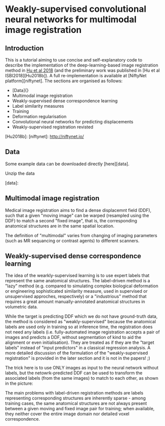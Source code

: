 # Weakly-supervised convolutional neural networks for multimodal image registration

## Introduction
This is a tutorial aiming to use concise and self-explanatory code to describe the implementation of the deep-learning-based image registration method in [Hu et al 2018][Hu2018a] (and the preliminary work was published in [Hu et al ISBI2018][Hu2018b]). A full re-implementation is available at [NiftyNet platform][niftynet]. The sections are organised as follows:

* [Data]{}
* Multimodal image registration
* Weakly-supervised dense correspondence learning
* Label similarity measures
* Training
* Deformation regularisation
* Convolutional neural networks for predicting displacements
* Weakly-supervised registration revisted



[Hu2018a]: https://arxiv.org/abs/1711.01666
[Hu2018b]: 
[niftynet]: http://niftynet.io/


## Data
Some example data can be downloaded directly [here][data].

Unzip the data

[data]: 


## Multimodal image registration
Medical image registration aims to find a dense displacemnt field (DDF), such that a given "moving image" can be warped (resampled using the DDF) to match a second "fixed image", that is, the corresponding anatomical structures are in the same spatial location.

The definition of "multimodal" varies from changing of imaging parameters (such as MR sequancing or contrast agents) to different scanners. 


## Weakly-supervised dense correspondence learning
The idea of the wearkly-supervised learning is to use expert labels that represent the same anatomical structures. The label-driven method is a "lazy" method (e.g. compared to simulating complex biological deformation or engineering sophisticated similarity measure, used in supervised or unsupervised approches, respectively) or a "industrious" method that requires a great amount manually-annotated anatomical structures in volumetric data.

While the target is predicting DDF which we do not have ground-truth data, the method is considered as "weakly-supervised" because the anatomical labels are used only in training so at inference time, the registration does not need any labels (i.e. fully-automated image registration accepts a pair of images and predicts a DDF, without segmentation of kind to aid the alignment or even initialisation). They are treated as if they are the "target labels" instead of "input predictors" in a classical regression analysis. A more detailed discussion of the formulation of the "weakly-supervised registration" is provided in the later section and it is not in the papers! ;)

The trick here is to use ONLY images as input to the neural network without labels, but the netowrk-predicted DDF can be used to transform the associated labels (from the same images) to match to each other, as shown in the picture:


The main problems with label-driven registration methods are labels representing corresponding structures are inherently sparse - among training cases, the same anatomical structures are not always present between a given moving and fixed image pair for training; when available, they neither cover the entire image domain nor detailed voxel correspondence.






